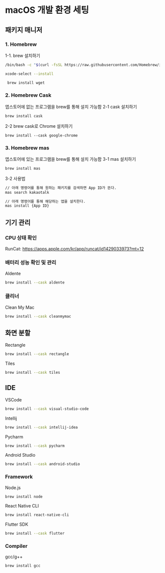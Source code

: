 # macOS 개발 환경 세팅

## 패키지 매니저
### 1. Homebrew
1-1. brew 설치하기
```bash
/bin/bash -c "$(curl -fsSL https://raw.githubusercontent.com/Homebrew/install/HEAD/install.sh)"
```
```bash
xcode-select --install
```

```bash
 brew install wget
```

### 2. Homebrew Cask
앱스토어에 없는 프로그램을 brew를 통해 설치 가능함
2-1 cask 설치하기
```bash
brew install cask
```
2-2 brew cask로 Chrome 설치하기
```
brew install --cask google-chrome
```

### 3. Homebrew mas
앱스토어에 있는 프로그램을 brew를 통해 설치 가능함
3-1 mas 설치하기
```bash
brew install mas
```
3-2 사용법
```bash
// 아래 명령어를 통해 원하는 패키지를 검색하면 App ID가 뜬다.
mas search kakaotalk

// 아래 명령어를 통해 해당하는 앱을 설치한다.
mas install {App ID}
```

## 기기 관리
### CPU 상태 확인
RunCat: https://apps.apple.com/kr/app/runcat/id1429033973?mt=12
### 배터리 성능 확인 및 관리
Aldente
```bash
brew install --cask aldente
```
### 클리너
Clean My Mac
```bash
brew install --cask cleanmymac
```


## 화면 분할
Rectangle
  ```bash
  brew install --cask rectangle
  ```
Tiles
  ```bash
  brew install --cask tiles
  ```

## IDE
VSCode
```bash
brew install --cask visual-studio-code
```

Intellij
```bash
brew install --cask intellij-idea
```

Pycharm
```bash
brew install --cask pycharm
```
Android Studio
```bash
brew install --cask android-studio
```

### Framework
Node.js
```bash
brew install node
```
React Native CLI
```bash
brew install react-native-cli
```
Flutter SDK
```bash
brew install --cask flutter
```
### Compiler
gcc/g++
```bash
brew install gcc
```
